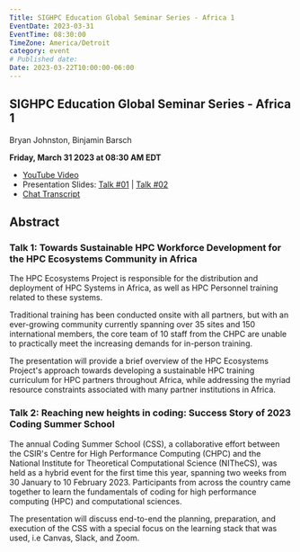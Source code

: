 ```yaml
---
Title: SIGHPC Education Global Seminar Series - Africa 1
EventDate: 2023-03-31
EventTime: 08:30:00
TimeZone: America/Detroit
category: event
# Published date:
Date: 2023-03-22T10:00:00-06:00
---
```


## SIGHPC Education Global Seminar Series - Africa 1

Bryan Johnston, Binjamin Barsch

**Friday, March 31 2023 at 08:30 AM EDT**

- [YouTube Video](https://www.youtube.com/watch?v=tjA_-wlWRKk)
- Presentation Slides: [Talk #01](../files/HPC_Ecosystems_Presentation.pdf) | [Talk #02](../files/20230331_SIGHPCEduGlobalSeminarSeries_02_ReachingNewHeightsInCoding.pdf)
- [Chat Transcript](../files/20230331_SIGHPCEduGlobalSeminarSeries_Chat.txt)


## Abstract
 
### Talk 1: Towards Sustainable HPC Workforce Development for the HPC Ecosystems Community in Africa

The HPC Ecosystems Project is responsible for the distribution and deployment of HPC Systems in Africa, as well as HPC Personnel training related to these systems.

Traditional training has been conducted onsite with all partners, but with an ever-growing community currently spanning over 35 sites and 150 international members, the core team of 10 staff from the CHPC are unable to practically meet the increasing demands for in-person training.

The presentation will provide a brief overview of the HPC Ecosystems Project's approach towards developing a sustainable HPC training curriculum for HPC partners throughout Africa, while addressing the myriad resource constraints associated with many partner institutions in Africa.

### Talk 2: Reaching new heights in coding: Success Story of 2023 Coding Summer School

The annual Coding Summer School (CSS), a collaborative effort between the CSIR's Centre for High Performance Computing (CHPC) and the National Institute for Theoretical Computational Science (NITheCS), was held as a hybrid event for the first time this year, spanning two weeks from 30 January to 10 February 2023. Participants from across the country came together to learn the fundamentals of coding for high performance computing (HPC) and computational sciences.

The presentation will discuss end-to-end the planning, preparation, and execution of the CSS with a special focus on the learning stack that was used, i.e Canvas, Slack, and Zoom.
